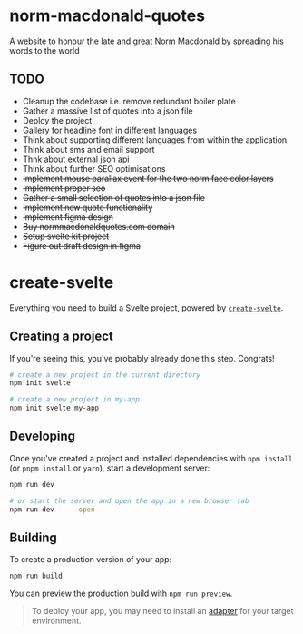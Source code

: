 # norm-macdonald-quotes
A website to honour the late and great Norm Macdonald by spreading his words to the world

## TODO
- Cleanup the codebase i.e. remove redundant boiler plate
- Gather a massive list of quotes into a json file
- Deploy the project
- Gallery for headline font in different languages
- Think about supporting different languages from within the application
- Think about sms and email support
- Thnk about external json api
- Think about further SEO optimisations
- ~~Implement mouse parallax event for the two norm face color layers~~
- ~~Implement proper seo~~
- ~~Gather a small selection of quotes into a json file~~
- ~~Implement new quote functionality~~
- ~~Implement figma design~~
- ~~Buy normmacdonaldquotes.com domain~~
- ~~Setup svelte kit project~~
- ~~Figure out draft design in figma~~

# create-svelte

Everything you need to build a Svelte project, powered by [`create-svelte`](https://github.com/sveltejs/kit/tree/master/packages/create-svelte).

## Creating a project

If you're seeing this, you've probably already done this step. Congrats!

```bash
# create a new project in the current directory
npm init svelte

# create a new project in my-app
npm init svelte my-app
```

## Developing

Once you've created a project and installed dependencies with `npm install` (or `pnpm install` or `yarn`), start a development server:

```bash
npm run dev

# or start the server and open the app in a new browser tab
npm run dev -- --open
```

## Building

To create a production version of your app:

```bash
npm run build
```

You can preview the production build with `npm run preview`.

> To deploy your app, you may need to install an [adapter](https://kit.svelte.dev/docs/adapters) for your target environment.
